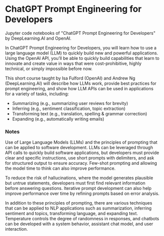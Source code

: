 # ChatGPT Prompt Engineering for Developers
Jupyter code notebooks of "ChatGPT Prompt Engineering for Developers" by DeepLearning.AI and OpenAI.

In ChatGPT Prompt Engineering for Developers, you will learn how to use a large language model (LLM) to quickly build new and powerful applications.  Using the OpenAI API, you’ll be able to quickly build capabilities that learn to innovate and create value in ways that were cost-prohibitive, highly technical, or simply impossible before now.

This short course taught by Isa Fulford (OpenAI) and Andrew Ng (DeepLearning.AI) will describe how LLMs work, provide best practices for prompt engineering, and show how LLM APIs can be used in applications for a variety of tasks, including:

- Summarizing (e.g., summarizing user reviews for brevity)
- Inferring (e.g., sentiment classification, topic extraction)
- Transforming text (e.g., translation, spelling & grammar correction)
- Expanding (e.g., automatically writing emails)


### Notes
Use of Large Language Models (LLMs) and the principles of prompting that can be applied to software development. LLMs can be leveraged through API calls to quickly build software applications, but developers must provide clear and specific instructions, use short prompts with delimiters, and ask for structured output to ensure accuracy. Few-shot prompting and allowing the model time to think can also improve performance.

To reduce the risk of hallucinations, where the model generates plausible but untrue statements, developers must first find relevant information before answering questions. Iterative prompt development can also help improve performance over time by refining prompts based on error analysis.

In addition to these principles of prompting, there are various techniques that can be applied to NLP applications such as summarization, inferring sentiment and topics, transforming language, and expanding text. Temperature controls the degree of randomness in responses, and chatbots can be developed with a system behavior, assistant chat model, and user interaction.
